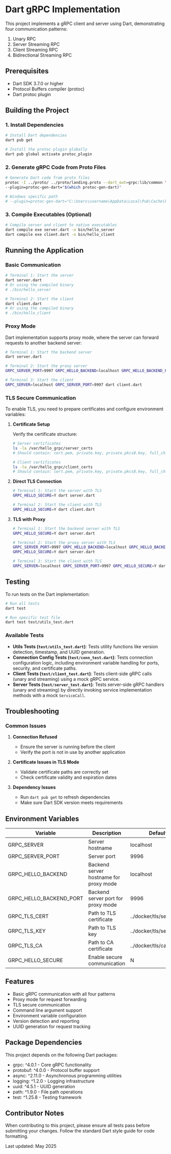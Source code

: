 # Dart gRPC Implementation

This project implements a gRPC client and server using Dart, demonstrating four communication patterns:
1. Unary RPC
2. Server Streaming RPC
3. Client Streaming RPC
4. Bidirectional Streaming RPC

## Prerequisites

- Dart SDK 3.7.0 or higher
- Protocol Buffers compiler (protoc)
- Dart protoc plugin

## Building the Project

### 1. Install Dependencies

```bash
# Install Dart dependencies
dart pub get

# Install the protoc plugin globally
dart pub global activate protoc_plugin
```

### 2. Generate gRPC Code from Proto Files

```bash
# Generate Dart code from proto files
protoc -I ../proto/ ../proto/landing.proto --dart_out=grpc:lib/common \
--plugin=protoc-gen-dart="$(which protoc-gen-dart)"

# Windows specific path
# --plugin=protoc-gen-dart="C:\Users\username\AppData\Local\Pub\Cache\bin\protoc-gen-dart.bat"
```

### 3. Compile Executables (Optional)

```bash
# Compile server and client to native executables
dart compile exe server.dart -o bin/hello_server
dart compile exe client.dart -o bin/hello_client
```

## Running the Application

### Basic Communication

```bash
# Terminal 1: Start the server
dart server.dart
# Or using the compiled binary
# ./bin/hello_server

# Terminal 2: Start the client
dart client.dart
# Or using the compiled binary
# ./bin/hello_client
```

### Proxy Mode

Dart implementation supports proxy mode, where the server can forward requests to another backend server:

```bash
# Terminal 1: Start the backend server
dart server.dart

# Terminal 2: Start the proxy server
GRPC_SERVER_PORT=9997 GRPC_HELLO_BACKEND=localhost GRPC_HELLO_BACKEND_PORT=9996 dart server.dart

# Terminal 3: Start the client
GRPC_SERVER=localhost GRPC_SERVER_PORT=9997 dart client.dart
```

### TLS Secure Communication

To enable TLS, you need to prepare certificates and configure environment variables:

1. **Certificate Setup**

   Verify the certificate structure:
   ```bash
   # Server certificates
   ls -la /var/hello_grpc/server_certs
   # Should contain: cert.pem, private.key, private.pkcs8.key, full_chain.pem, myssl_root.cer
   
   # Client certificates
   ls -la /var/hello_grpc/client_certs
   # Should contain: cert.pem, private.key, private.pkcs8.key, full_chain.pem, myssl_root.cer
   ```

2. **Direct TLS Connection**

   ```bash
   # Terminal 1: Start the server with TLS
   GRPC_HELLO_SECURE=Y dart server.dart
   
   # Terminal 2: Start the client with TLS
   GRPC_HELLO_SECURE=Y dart client.dart
   ```

3. **TLS with Proxy**

   ```bash
   # Terminal 1: Start the backend server with TLS
   GRPC_HELLO_SECURE=Y dart server.dart
   
   # Terminal 2: Start the proxy server with TLS
   GRPC_SERVER_PORT=9997 GRPC_HELLO_BACKEND=localhost GRPC_HELLO_BACKEND_PORT=9996 \
   GRPC_HELLO_SECURE=Y dart server.dart
   
   # Terminal 3: Start the client with TLS
   GRPC_SERVER=localhost GRPC_SERVER_PORT=9997 GRPC_HELLO_SECURE=Y dart client.dart
   ```

## Testing

To run tests on the Dart implementation:

```bash
# Run all tests
dart test

# Run specific test file
dart test test/utils_test.dart
```

### Available Tests

- **Utils Tests (`test/utils_test.dart`)**: Tests utility functions like version detection, timestamp, and UUID generation.
- **Connection Config Tests (`test/conn_test.dart`)**: Tests connection configuration logic, including environment variable handling for ports, security, and certificate paths.
- **Client Tests (`test/client_test.dart`)**: Tests client-side gRPC calls (unary and streaming) using a mock gRPC service.
- **Server Tests (`test/server_test.dart`)**: Tests server-side gRPC handlers (unary and streaming) by directly invoking service implementation methods with a mock `ServiceCall`.

## Troubleshooting

### Common Issues

1. **Connection Refused**
   - Ensure the server is running before the client
   - Verify the port is not in use by another application

2. **Certificate Issues in TLS Mode**
   - Validate certificate paths are correctly set
   - Check certificate validity and expiration dates

3. **Dependency Issues**
   - Run `dart pub get` to refresh dependencies
   - Make sure Dart SDK version meets requirements

## Environment Variables

| Variable | Description | Default |
|----------|-------------|---------|
| GRPC_SERVER | Server hostname | localhost |
| GRPC_SERVER_PORT | Server port | 9996 |
| GRPC_HELLO_BACKEND | Backend server hostname for proxy mode | localhost |
| GRPC_HELLO_BACKEND_PORT | Backend server port for proxy mode | 9996 |
| GRPC_TLS_CERT | Path to TLS certificate | ../docker/tls/server.crt |
| GRPC_TLS_KEY | Path to TLS key | ../docker/tls/server.key |
| GRPC_TLS_CA | Path to CA certificate | ../docker/tls/ca.crt |
| GRPC_HELLO_SECURE | Enable secure communication | N |

## Features

- Basic gRPC communication with all four patterns
- Proxy mode for request forwarding
- TLS secure communication
- Command line argument support
- Environment variable configuration
- Version detection and reporting
- UUID generation for request tracking

## Package Dependencies

This project depends on the following Dart packages:

- grpc: ^4.0.1 - Core gRPC functionality
- protobuf: ^4.0.0 - Protocol buffer support
- async: ^2.11.0 - Asynchronous programming utilities
- logging: ^1.2.0 - Logging infrastructure
- uuid: ^4.5.1 - UUID generation
- path: ^1.9.0 - File path operations
- test: ^1.25.8 - Testing framework

## Contributor Notes

When contributing to this project, please ensure all tests pass before submitting your changes. Follow the standard Dart style guide for code formatting.

Last updated: May 2025
